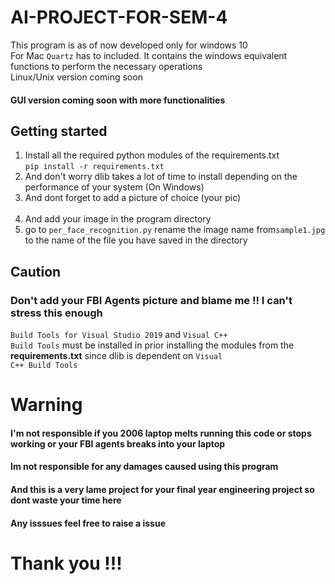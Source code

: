 # AI-PROJECT-FOR-SEM-4
This program is as of now developed only for windows 10 <br>
For Mac <code>Quartz</code> has to included. It contains the windows equivalent functions to perform the necessary operations <br>
Linux/Unix version coming soon <br>
#### GUI version coming soon with more functionalities

## Getting started 
<ol>
  <li>Install all the required python modules of the requirements.txt <br>
    <code>pip install -r requirements.txt</code> </li>
  <li>And don't worry dlib takes a lot of time to install depending on the performance of your system (On Windows)</li>

  <li>And dont forget to add a picture of choice (your pic) </li><br>
  
  <li>And add your image in the program directory</li>
  <li>go to <code>per_face_recognition.py</code> rename the image name from<code>sample1.jpg</code> to the name of the file you have saved in the directory
</ol>

## Caution
 ### Don't add your FBI Agents picture and blame me !! I can't stress this enough
<code>Build Tools for Visual Studio 2019</code> and <code>Visual C++ Build Tools</code> must be installed in prior installing the modules from the <b>requirements.txt</b> since dlib is dependent on <code>Visual C++ Build Tools</code>

# Warning 
#### I'm not responsible if you 2006 laptop melts running this code or stops working or your FBI agents breaks into your laptop 
#### Im not responsible for any damages caused using this program
#### And this is a very lame project for your final year engineering project so dont waste your time here


#### Any isssues feel free to raise a issue
# Thank you !!!
